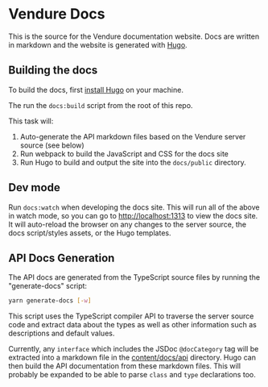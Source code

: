 # Vendure Docs

This is the source for the Vendure documentation website. Docs are written in markdown and the website is generated with [Hugo](https://gohugo.io).

## Building the docs

To build the docs, first [install Hugo](https://gohugo.io/getting-started/installing/) on your machine.

The run the `docs:build` script from the root of this repo.

This task will:

1. Auto-generate the API markdown files based on the Vendure server source (see below)
2. Run webpack to build the JavaScript and CSS for the docs site
3. Run Hugo to build and output the site into the `docs/public` directory.

## Dev mode

Run `docs:watch` when developing the docs site. This will run all of the above in watch mode, so you can go to [http://localhost:1313](http://localhost:1313) to view the docs site. It will auto-reload the browser on any changes to the server source, the docs script/styles assets, or the Hugo templates.

## API Docs Generation

The API docs are generated from the TypeScript source files by running the "generate-docs" script:

```bash
yarn generate-docs [-w]
```

This script uses the TypeScript compiler API to traverse the server source code and extract data about the types as well as other information such as descriptions and default values.

Currently, any `interface` which includes the JSDoc `@docCategory` tag will be extracted into a markdown file in the [content/docs/api](./content/docs/api) directory. Hugo can then build the API documentation from these markdown files. This will probably be expanded to be able to parse `class` and `type` declarations too.
